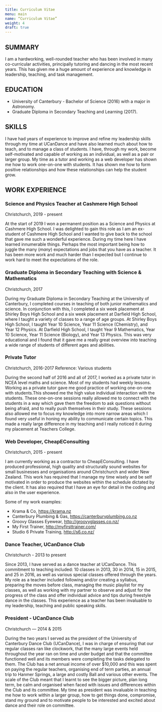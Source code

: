 ```yaml
---
title: Curriculum Vitae
menu: main
name: “Curriculum Vitae”
weight: 4
draft: true
---
```


## SUMMARY

I am a hardworking, well-rounded teacher who has been involved in many co-curricular activities, principally tutoring and dancing in the most recent years. This has given me a huge amount of experience and knowledge in leadership, teaching, and task management.

## EDUCATION

- University of Canterbury ​​- Bachelor of Science (2016) with a major in Astronomy.
- Graduate Diploma in Secondary Teaching and Learning (2017).

## SKILLS

I have had years of experience to improve and refine my leadership skills through my time at UCanDance and have also learned much about how to teach, and to manage a class of students. I have, through my work, become self-motivated and capable of working as an individual, as well as a pair or larger group.
My time as a tutor and working as a web developer has shown me how to work one-on-one with students. It has shown me how to form positive relationships and how these relationships can help the student grow.

## WORK EXPERIENCE

### Science and Physics Teacher at Cashmere High School

<p class="sub">Christchurch, 2019 - present</p>

At the start of 2019 I won a permanent position as a Science and Physics at Cashmere High School. I was delighted to gain this role as I am an ex-student of Cashmere High School and I wanted to give back to the school that gave me such a wonderful experience. During my time here I have learned innumerable things. Perhaps the most important being how to juggle the many (_many_) expectations and jobs that you have as a teacher. It has been more work and much harder than I expected but I continue to work hard to meet the expectations of the role.

### Graduate Diploma in Secondary Teaching with Science & Mathematics

<p class="sub">Christchurch, 2017</p>

During my Graduate Diploma in Secondary Teaching at the University of Canterbury, I completed courses in teaching of both junior mathematics and science. In conjunction with this, I completed a six week placement at Shirley Boys High School and a six week placement at Darfield High School, where I taught a variety of classes to a range of age groups. At Shirley Boys High School, I taught Year 10 Science, Year 11 Science (Chemistry), and Year 12 Physics. At Darfield High School, I taught Year 9 Mathematics, Year 10 Science, Year 11 Science (Biology), and Year 13 Physics. This was very educational and I found that it gave me a really great overview into teaching a wide range of students of different ages and abilities.

### Private Tutor

<p class="sub">Christchurch, 2016-2017 Reference: Various students</p>

During the second half of 2016 and all of 2017, I worked as a private tutor in NCEA level maths and science. Most of my students had weekly lessons. Working as a private tutor gave me good practice of working one-on-one with students.This showed me the high value individual interaction with the students. These one-on-one sessions really allowed me to connect with the students in a way which gave them the freedom to ask questions without being afraid, and to really push themselves in their study. These sessions also allowed me to focus my knowledge into more narrow areas which I found very useful in honing my ability to communicate certain topics. This made a really large difference in my teaching and I really noticed it during my placement at Teachers College.

### Web Developer, CheapEConsulting

<p class="sub">Christchurch, 2015 - present</p>

I am currently working as a contractor to CheapEConsulting. I have produced professional, high quality and structurally sound websites for small businesses and organisations around Christchurch and wider New Zealand. This work has required that I manage my time wisely and be self motivated in order to produce the websites within the schedule dictated by the client. It has also required that I have an eye for detail in the coding and also in the user experience.

Some of my work examples:

- Krama & Co, ​https://krama.nz
- Canterbury Plumbing & Gas,
https://canterburyplumbing.co.nz
- Groovy Glasses Eyewear, ​http://groovyglasses.co.nz/
- My First Trainer, ​http://myfirsttrainer.com/
- Studio 6 Private Training, ​http://s6.co.nz/

### Dance Teacher, UCanDance Club

<p class="sub">Christchurch - 2013 to present</p>

Since 2013, I have served as a dance teacher at UCanDance. This commitment to teaching included: 10 classes in 2013, 30 in 2014, 15 in 2015, and 25 in 2016, as well as various special classes offered through the years. My role as a teacher included following and/or creating a syllabus, preparing the moves before class, managing the music playlist for my classes, as well as working with my partner to observe and adjust for the progress of the class and offer individual advice and tips during freestyle dance in the classes. This experience as a teacher has been invaluable to my leadership, teaching and public speaking skills.

### President - UCanDance Club

<p class="sub">Christchurch — 2014 & 2015</p>

During the two years I served as the president of the University of Canterbury Dance Club (UCanDance), I was in charge of ensuring that our regular classes ran like clockwork, that the many large events held throughout the year ran on time and under budget and that the committee functioned well and its members were completing the tasks delegated to them.
The Club has a net annual income of over $10,000 and this was spent on paying the regular teachers, organising end of term parties, an annual trip to Hanmer Springs, a large and costly Ball and various other events. The scale of the Club meant that I learnt to see the bigger picture, plan long term, be calm and organised when faced with issues and differences within the Club and its committee.
My time as president was invaluable in teaching me how to work within a larger group, how to get things done, compromise, stand my ground and to motivate people to be interested and excited about dance and their role on committee.

